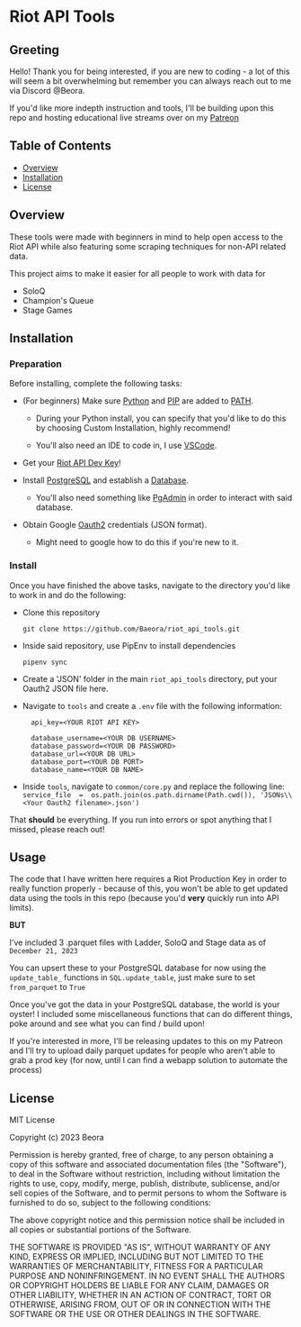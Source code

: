 
# Riot API Tools

## Greeting
Hello! Thank you for being interested, if you are new to coding - a lot of this will seem a bit overwhelming but remember you can always reach out to me via Discord @Beora.

If you'd like more indepth instruction and tools, I'll be building upon this repo and hosting educational live streams over on my [Patreon](https://www.patreon.com/beora)

  
## Table of Contents
- [Overview](#overview)
- [Installation](#installation)
- [License](#license)


## Overview
These tools were made with beginners in mind to help open access to the Riot API while also featuring some scraping techniques for non-API related data.

This project aims to make it easier for all people to work with data for

- SoloQ
- Champion's Queue
- Stage Games

  

## Installation

### Preparation
Before installing, complete the following tasks:

- (For beginners) Make sure [Python](https://www.python.org/downloads/) and [PIP](https://www.geeksforgeeks.org/how-to-install-pip-on-windows/) are added to [PATH](https://realpython.com/add-python-to-path/).

	- During your Python install, you can specify that you'd like to do this by choosing Custom Installation, highly recommend!

	- You'll also need an IDE to code in, I use [VSCode](https://code.visualstudio.com/download).

- Get your [Riot API Dev Key](https://developer.riotgames.com/)!

- Install [PostgreSQL](https://www.postgresql.org/download/) and establish a [Database](https://www.youtube.com/results?search_query=how+to+set+up+a+postgres+database).

	- You'll also need something like [PgAdmin](https://www.pgadmin.org/download/) in order to interact with said database.

- Obtain Google [Oauth2](https://console.cloud.google.com/projectselector2/apis/credentials?supportedpurview=project) credentials (JSON format).

	- Might need to google how to do this if you're new to it.

  
### Install
Once you have finished the above tasks, navigate to the directory you'd like to work in and do the following:

- Clone this repository

	```git clone https://github.com/Baeora/riot_api_tools.git```

- Inside said repository, use PipEnv to install dependencies

	```pipenv sync```

- Create a 'JSON' folder in the main `riot_api_tools` directory, put your Oauth2 JSON file here.

- Navigate to `tools` and create a `.env` file with the following information:

		api_key=<YOUR RIOT API KEY>

		database_username=<YOUR DB USERNAME>
		database_password=<YOUR DB PASSWORD>
		database_url=<YOUR DB URL>
		database_port=<YOUR DB PORT>
		database_name=<YOUR DB NAME>

- Inside `tools`, navigate to `common/core.py` and replace the following line:
`service_file  =  os.path.join(os.path.dirname(Path.cwd()), 'JSONs\\<Your Oauth2 filename>.json')`
  
That **should** be everything. If you run into errors or spot anything that I missed, please reach out!

## Usage
The code that I have written here requires a Riot Production Key in order to really function properly - because of this, you won't be able to get updated data using the tools in this repo (because you'd **very** quickly run into API limits).

**BUT**

I've included 3 .parquet files with Ladder, SoloQ and Stage data as of `December 21, 2023`

You can upsert these to your PostgreSQL database for now using the `update_table_` functions in `SQL.update_table`, just make sure to set `from_parquet` to `True`

Once you've got the data in your PostgreSQL database, the world is your oyster! I included some miscellaneous functions that can do different things, poke around and see what you can find / build upon!

If you're interested in more, I'll be releasing updates to this on my Patreon and I'll try to upload daily parquet updates for people who aren't able to grab a prod key (for now, until I can find a webapp solution to automate the process)

## License
MIT License

Copyright (c) 2023 Beora

Permission is hereby granted, free of charge, to any person obtaining a copy
of this software and associated documentation files (the "Software"), to deal
in the Software without restriction, including without limitation the rights
to use, copy, modify, merge, publish, distribute, sublicense, and/or sell
copies of the Software, and to permit persons to whom the Software is
furnished to do so, subject to the following conditions:

The above copyright notice and this permission notice shall be included in all
copies or substantial portions of the Software.

THE SOFTWARE IS PROVIDED "AS IS", WITHOUT WARRANTY OF ANY KIND, EXPRESS OR
IMPLIED, INCLUDING BUT NOT LIMITED TO THE WARRANTIES OF MERCHANTABILITY,
FITNESS FOR A PARTICULAR PURPOSE AND NONINFRINGEMENT. IN NO EVENT SHALL THE
AUTHORS OR COPYRIGHT HOLDERS BE LIABLE FOR ANY CLAIM, DAMAGES OR OTHER
LIABILITY, WHETHER IN AN ACTION OF CONTRACT, TORT OR OTHERWISE, ARISING FROM,
OUT OF OR IN CONNECTION WITH THE SOFTWARE OR THE USE OR OTHER DEALINGS IN THE
SOFTWARE.
